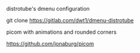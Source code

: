 distrotube's dmenu configuration

git clone https://gitlab.com/dwt1/dmenu-distrotube





picom with animations and rounded corners

https://github.com/jonaburg/picom
